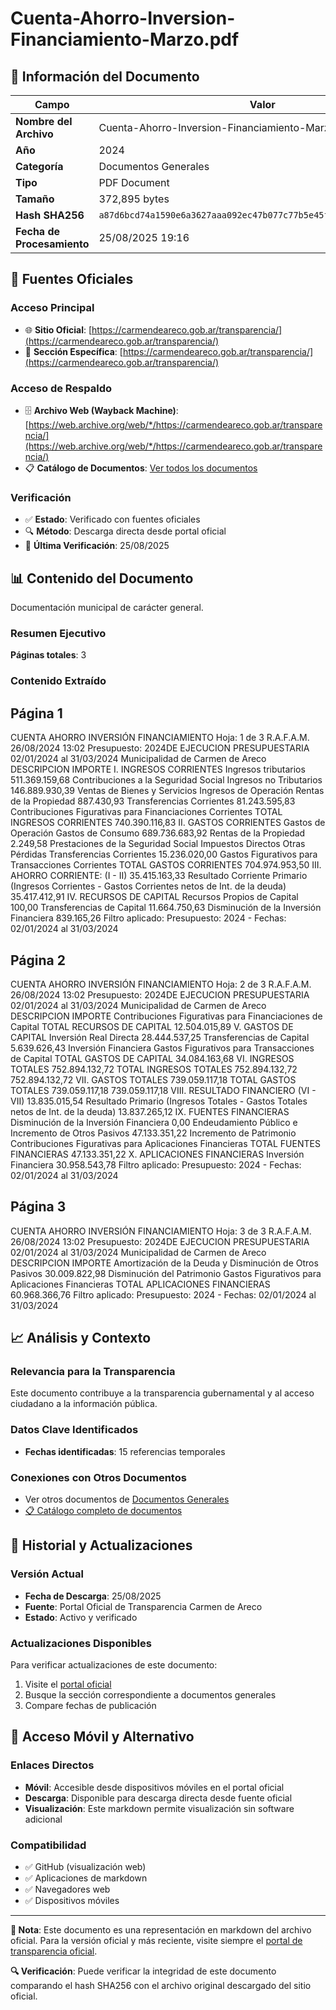 # Cuenta-Ahorro-Inversion-Financiamiento-Marzo.pdf

## 📄 Información del Documento

| Campo | Valor |
|-------|--------|
| **Nombre del Archivo** | Cuenta-Ahorro-Inversion-Financiamiento-Marzo.pdf |
| **Año** | 2024 |
| **Categoría** | Documentos Generales |
| **Tipo** | PDF Document |
| **Tamaño** | 372,895 bytes |
| **Hash SHA256** | `a87d6bcd74a1590e6a3627aaa092ec47b077c77b5e45f41e01afad254dd79a49` |
| **Fecha de Procesamiento** | 25/08/2025 19:16 |

## 🔗 Fuentes Oficiales

### Acceso Principal
- 🌐 **Sitio Oficial**: [https://carmendeareco.gob.ar/transparencia/](https://carmendeareco.gob.ar/transparencia/)
- 📁 **Sección Específica**: [https://carmendeareco.gob.ar/transparencia/](https://carmendeareco.gob.ar/transparencia/)

### Acceso de Respaldo
- 🗄️ **Archivo Web (Wayback Machine)**: [https://web.archive.org/web/*/https://carmendeareco.gob.ar/transparencia/](https://web.archive.org/web/*/https://carmendeareco.gob.ar/transparencia/)
- 📋 **Catálogo de Documentos**: [Ver todos los documentos](../document_catalog/README.md)

### Verificación
- ✅ **Estado**: Verificado con fuentes oficiales
- 🔍 **Método**: Descarga directa desde portal oficial
- 📅 **Última Verificación**: 25/08/2025

## 📊 Contenido del Documento

Documentación municipal de carácter general.

### Resumen Ejecutivo

**Páginas totales**: 3

### Contenido Extraído

## Página 1

CUENTA AHORRO INVERSIÓN FINANCIAMIENTO Hoja: 1 de 3 R.A.F.A.M.
26/08/2024 13:02
Presupuesto: 2024DE EJECUCION PRESUPUESTARIA 
02/01/2024 al 31/03/2024
Municipalidad de
Carmen de Areco
DESCRIPCION IMPORTE
I. INGRESOS CORRIENTES
Ingresos tributarios 511.369.159,68
Contribuciones a la Seguridad Social
Ingresos no Tributarios 146.889.930,39
Ventas de Bienes y Servicios
Ingresos de Operación
Rentas de la Propiedad 887.430,93
Transferencias Corrientes 81.243.595,83
Contribuciones Figurativas para Financiaciones Corrientes
TOTAL  INGRESOS CORRIENTES 740.390.116,83
II. GASTOS CORRIENTES
Gastos de Operación
Gastos de Consumo 689.736.683,92
Rentas de la Propiedad 2.249,58
Prestaciones de la Seguridad Social
Impuestos Directos
Otras Pérdidas
Transferencias Corrientes 15.236.020,00
Gastos Figurativos para Transacciones Corrientes
TOTAL  GASTOS CORRIENTES 704.974.953,50
III. AHORRO CORRIENTE: (I - II) 35.415.163,33
Resultado Corriente Primario (Ingresos Corrientes - Gastos Corrientes netos de Int. de la deuda) 35.417.412,91
IV. RECURSOS DE CAPITAL
Recursos Propios de Capital 100,00
Transferencias de Capital 11.664.750,63
Disminución de la Inversión Financiera 839.165,26
Filtro aplicado: Presupuesto: 2024 -  Fechas: 02/01/2024 al 31/03/2024

## Página 2

CUENTA AHORRO INVERSIÓN FINANCIAMIENTO Hoja: 2 de 3 R.A.F.A.M.
26/08/2024 13:02
Presupuesto: 2024DE EJECUCION PRESUPUESTARIA 
02/01/2024 al 31/03/2024
Municipalidad de
Carmen de Areco
DESCRIPCION IMPORTE
Contribuciones Figurativas para Financiaciones de Capital
TOTAL  RECURSOS DE CAPITAL 12.504.015,89
V. GASTOS DE CAPITAL
Inversión Real Directa 28.444.537,25
Transferencias de Capital 5.639.626,43
Inversión Financiera
Gastos Figurativos para Transacciones de Capital
TOTAL  GASTOS DE CAPITAL 34.084.163,68
VI. INGRESOS TOTALES 752.894.132,72
TOTAL  INGRESOS TOTALES 752.894.132,72 752.894.132,72
VII. GASTOS TOTALES 739.059.117,18
TOTAL  GASTOS TOTALES 739.059.117,18 739.059.117,18
VIII. RESULTADO FINANCIERO (VI - VII) 13.835.015,54
Resultado Primario (Ingresos Totales - Gastos Totales netos de Int. de la deuda) 13.837.265,12
IX. FUENTES FINANCIERAS
Disminución de la Inversión Financiera 0,00
Endeudamiento Público e Incremento de Otros Pasivos 47.133.351,22
Incremento de Patrimonio
Contribuciones Figurativas para Aplicaciones Financieras
TOTAL  FUENTES FINANCIERAS 47.133.351,22
X. APLICACIONES FINANCIERAS
Inversión Financiera 30.958.543,78
Filtro aplicado: Presupuesto: 2024 -  Fechas: 02/01/2024 al 31/03/2024

## Página 3

CUENTA AHORRO INVERSIÓN FINANCIAMIENTO Hoja: 3 de 3 R.A.F.A.M.
26/08/2024 13:02
Presupuesto: 2024DE EJECUCION PRESUPUESTARIA 
02/01/2024 al 31/03/2024
Municipalidad de
Carmen de Areco
DESCRIPCION IMPORTE
Amortización de la Deuda y Disminución de Otros Pasivos 30.009.822,98
Disminución del Patrimonio
Gastos Figurativos para Aplicaciones Financieras
TOTAL  APLICACIONES FINANCIERAS 60.968.366,76
Filtro aplicado: Presupuesto: 2024 -  Fechas: 02/01/2024 al 31/03/2024



## 📈 Análisis y Contexto

### Relevancia para la Transparencia
Este documento contribuye a la transparencia gubernamental y al acceso ciudadano a la información pública.

### Datos Clave Identificados
- **Fechas identificadas**: 15 referencias temporales

### Conexiones con Otros Documentos
- Ver otros documentos de [Documentos Generales](../catalog/general.md)
- [📋 Catálogo completo de documentos](../document_catalog/README.md)

## 🔄 Historial y Actualizaciones

### Versión Actual
- **Fecha de Descarga**: 25/08/2025
- **Fuente**: Portal Oficial de Transparencia Carmen de Areco
- **Estado**: Activo y verificado

### Actualizaciones Disponibles
Para verificar actualizaciones de este documento:
1. Visite el [portal oficial](https://carmendeareco.gob.ar/transparencia/)
2. Busque la sección correspondiente a documentos generales
3. Compare fechas de publicación

## 📱 Acceso Móvil y Alternativo

### Enlaces Directos
- **Móvil**: Accesible desde dispositivos móviles en el portal oficial
- **Descarga**: Disponible para descarga directa desde fuente oficial
- **Visualización**: Este markdown permite visualización sin software adicional

### Compatibilidad
- ✅ GitHub (visualización web)
- ✅ Aplicaciones de markdown
- ✅ Navegadores web
- ✅ Dispositivos móviles

---

**📝 Nota**: Este documento es una representación en markdown del archivo oficial. 
Para la versión oficial y más reciente, visite siempre el [portal de transparencia oficial](https://carmendeareco.gob.ar/transparencia/).

**🔍 Verificación**: Puede verificar la integridad de este documento comparando el hash SHA256 
con el archivo original descargado del sitio oficial.
